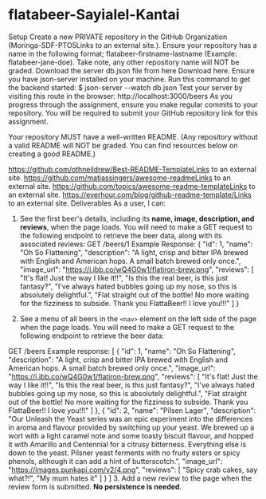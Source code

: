 # flatabeer-Sayialel-Kantai
Setup
Create a new PRIVATE repository in the GitHub Organization (Moringa-SDF-PTO5Links to an external site.). Ensure your repository has a name in the following format; flatabeer-firstname-lastname (Example: flatabeer-jane-doe). Take note, any other repository name will NOT be graded.
Download the server db.json file from here Download here.
Ensure you have json-server installed on your machine.
Run this command to get the backend started: $ json-server --watch db.json
Test your server by visiting this route in the browser: http://localhost:3000/beers 
As you progress through the assignment, ensure you make regular commits to your repository. You will be required to submit your GitHub repository link for this assignment.

Your repository MUST have a well-written README. (Any repository without a valid README will NOT be graded. You can find resources below on creating a good README.)

https://github.com/othneildrew/Best-README-TemplateLinks to an external site.
https://github.com/matiassingers/awesome-readmeLinks to an external site.
https://github.com/topics/awesome-readme-templateLinks to an external site.
https://everhour.com/blog/github-readme-template/Links to an external site.
Deliverables
As a user, I can:
1. See the first beer's details, including its **name, image, description, and
reviews**, when the page loads. You will need to make a GET request to the
following endpoint to retrieve the beer data, along with its associated
reviews:
GET /beers/1
Example Response:
 {
 "id": 1,
 "name": "Oh So Flattening",
 "description": "A light, crisp and bitter IPA brewed with English and American hops. A small batch brewed only once.",
 "image_url": "https://i.ibb.co/wQ4G0w1/flatiron-brew.png",
 "reviews": [
   "It's flat! Just the way I like it!!",
   "Is this the real beer, is this just fantasy?",
   "I've always hated bubbles going up my nose, so this is absolutely delightful.",
   "Flat straight out of the bottle! No more waiting for the fizziness to subside. Thank you FlattaBeer!! I love you!!!"
  ]
 }

2. See a menu of all beers in the `<nav>` element on the left side of the page when the page loads. You will need to make a GET request to the following endpoint to retrieve the beer data:

GET /beers
Example response:
[
 {
  "id": 1,
  "name": "Oh So Flattening",
  "description": "A light, crisp and bitter IPA brewed with English and American hops. A small batch brewed only once.",
  "image_url": "https://i.ibb.co/wQ4G0w1/flatiron-brew.png",
  "reviews": [
    "It's flat! Just the way I like it!!",
    "Is this the real beer, is this just fantasy?",
    "I've always hated bubbles going up my nose, so this is absolutely delightful.",
    "Flat straight out of the bottle! No more waiting for the fizziness to subside. Thank you FlattaBeer!! I love you!!!"
  ]
},
{
 "id": 2,
 "name": "Pilsen Lager",
 "description": "Our Unleash the Yeast series was an epic experiment into the differences in aroma and flavour provided by switching up your yeast. We brewed up a wort with a light caramel note and some toasty biscuit flavour, and hopped it with Amarillo and Centennial for a citrusy bitterness. Everything else is down to the yeast. Pilsner yeast ferments with no fruity esters or spicy phenols, although it can add a hint of butterscotch.",
 "image_url": "https://images.punkapi.com/v2/4.png",
 "reviews": [
 "Spicy crab cakes, say what?!",
 "My mum hates it"
  ]
 }
]
3. Add a new review to the page when the review form is submitted. **No
persistence is needed**.


